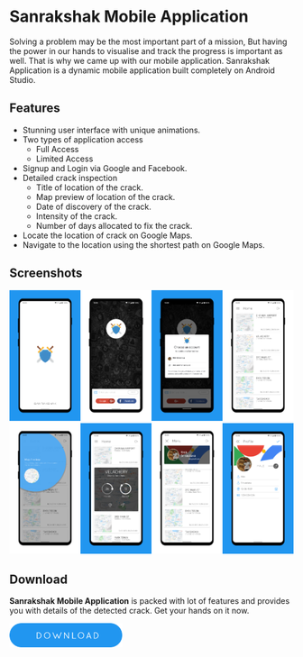 # Sanrakshak Mobile Application
Solving a problem may be the most important part of a mission, But having the power in our hands to visualise and track the progress is important as well. That is why we came up with our mobile application. Sanrakshak Application is a dynamic mobile application built completely on Android Studio.

## Features
+ Stunning user interface with unique animations.
+ Two types of application access
  - Full Access
  - Limited Access
+ Signup and Login via Google and Facebook.
+ Detailed crack inspection
  - Title of location of the crack.
  - Map preview of location of the crack.
  - Date of discovery of the crack.
  - Intensity of the crack.
  - Number of days allocated to fix the crack.
+ Locate the location of crack on Google Maps.
+ Navigate to the location using the shortest path on Google Maps.

## Screenshots
<img src="screenshots/s1.png" width="25%"><img src="screenshots/s2.png" width="25%"><img src="screenshots/s3.png" width="25%"><img src="screenshots/s4.png" width="25%"><img src="screenshots/s5.png" width="25%"><img src="screenshots/s6.png" width="25%"><img src="screenshots/s7.png" width="25%"><img src="screenshots/s8.png" width="25%">

## Download  
**Sanrakshak Mobile Application** is packed with lot of features and provides you with details of the detected crack. Get your hands on it now. 

[<img src="screenshots/download_button.png" width="200">](Builds/Sanrakshak.apk?raw=true)

